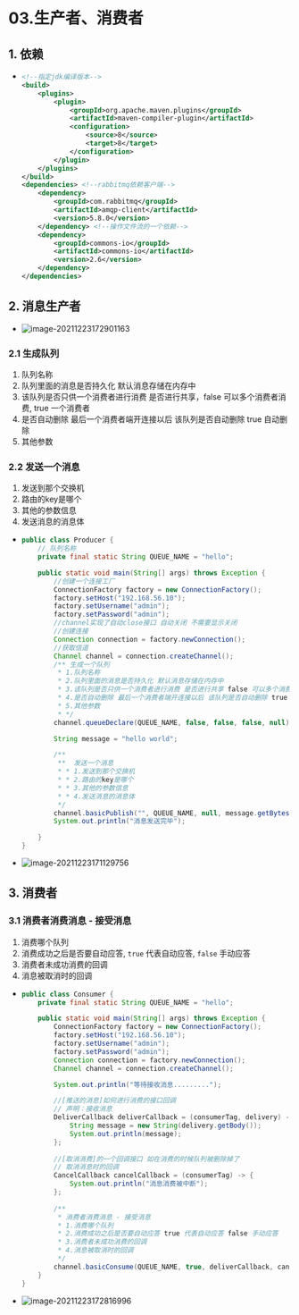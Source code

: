 # 03.生产者、消费者

## 1. 依赖

- ```xml
  <!--指定jdk编译版本-->
  <build>
      <plugins>
          <plugin>
              <groupId>org.apache.maven.plugins</groupId>
              <artifactId>maven-compiler-plugin</artifactId>
              <configuration>
                  <source>8</source>
                  <target>8</target>
              </configuration>
          </plugin>
      </plugins>
  </build>
  <dependencies> <!--rabbitmq依赖客户端-->
      <dependency>
          <groupId>com.rabbitmq</groupId>
          <artifactId>amqp-client</artifactId>
          <version>5.8.0</version>
      </dependency> <!--操作文件流的一个依赖-->
      <dependency>
          <groupId>commons-io</groupId>
          <artifactId>commons-io</artifactId>
          <version>2.6</version>
      </dependency>
  </dependencies>
  ```



## 2. 消息生产者

- ![image-20211223172901163](https://raw.githubusercontent.com/TWDH/Leetcode-From-Zero/pictures/img/image-20211223172901163.png)

### 2.1 生成队列

1. 队列名称
2. 队列里面的消息是否持久化 默认消息存储在内存中
3. 该队列是否只供一个消费者进行消费 是否进行共享，false 可以多个消费者消费, true 一个消费者
4. 是否自动删除 最后一个消费者端开连接以后 该队列是否自动删除 true 自动删除
5. 其他参数

### 2.2 发送一个消息

1. 发送到那个交换机
2. 路由的key是哪个
3. 其他的参数信息
4. 发送消息的消息体

- ```java
  public class Producer {
      // 队列名称
      private final static String QUEUE_NAME = "hello";
  
      public static void main(String[] args) throws Exception {
          //创建一个连接工厂
          ConnectionFactory factory = new ConnectionFactory();
          factory.setHost("192.168.56.10");
          factory.setUsername("admin");
          factory.setPassword("admin");
          //channel实现了自动close接口 自动关闭 不需要显示关闭
          //创建连接
          Connection connection = factory.newConnection();
          //获取信道
          Channel channel = connection.createChannel();
          /** 生成一个队列
           * 1.队列名称
           * 2.队列里面的消息是否持久化 默认消息存储在内存中
           * 3.该队列是否只供一个消费者进行消费 是否进行共享 false 可以多个消费者消费, true 一个消费者
           * 4.是否自动删除 最后一个消费者端开连接以后 该队列是否自动删除 true 自动删除
           * 5.其他参数
           * */
          channel.queueDeclare(QUEUE_NAME, false, false, false, null);
  
          String message = "hello world";
  
          /**
           **  发送一个消息
           * * 1.发送到那个交换机
           * * 2.路由的key是哪个
           * * 3.其他的参数信息
           * * 4.发送消息的消息体
           */
          channel.basicPublish("", QUEUE_NAME, null, message.getBytes());
          System.out.println("消息发送完毕");
  
      }
  }
  ```

- ![image-20211223171129756](https://raw.githubusercontent.com/TWDH/Leetcode-From-Zero/pictures/img/image-20211223171129756.png)

## 3. 消费者

### 3.1 消费者消费消息 - 接受消息

1. 消费哪个队列
2. 消费成功之后是否要自动应答, `true` 代表自动应答, `false` 手动应答
3. 消费者未成功消费的回调
4. 消息被取消时的回调

- ```java
  public class Consumer {
      private final static String QUEUE_NAME = "hello";
  
      public static void main(String[] args) throws Exception {
          ConnectionFactory factory = new ConnectionFactory();
          factory.setHost("192.168.56.10");
          factory.setUsername("admin");
          factory.setPassword("admin");
          Connection connection = factory.newConnection();
          Channel channel = connection.createChannel();
  
          System.out.println("等待接收消息.........");
  
          //[推送的消息]如何进行消费的接口回调
          // 声明：接收消息
          DeliverCallback deliverCallback = (consumerTag, delivery) -> {
              String message = new String(delivery.getBody());
              System.out.println(message);
          };
          
          //[取消消费]的一个回调接口 如在消费的时候队列被删除掉了
          // 取消消息时的回调
          CancelCallback cancelCallback = (consumerTag) -> {
              System.out.println("消息消费被中断");
          };
          
          /**
           * 消费者消费消息 - 接受消息
           * 1.消费哪个队列
           * 2.消费成功之后是否要自动应答 true 代表自动应答 false 手动应答
           * 3.消费者未成功消费的回调
           * 4.消息被取消时的回调
           */
          channel.basicConsume(QUEUE_NAME, true, deliverCallback, cancelCallback);
      }
  }
  ```

- ![image-20211223172816996](https://raw.githubusercontent.com/TWDH/Leetcode-From-Zero/pictures/img/image-20211223172816996.png)

